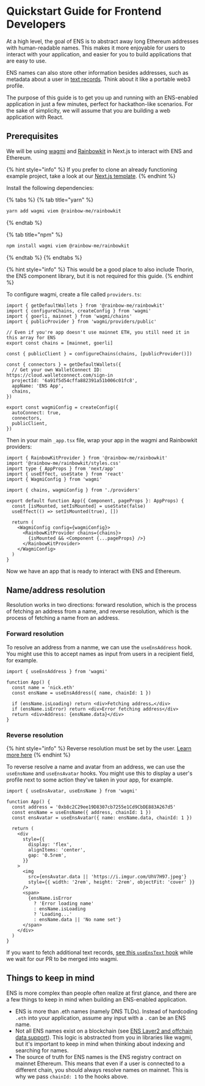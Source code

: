 # Quickstart Guide for Frontend Developers

At a high level, the goal of ENS is to abstract away long Ethereum addresses with human-readable names. This makes it more enjoyable for users to interact with your application, and easier for you to build applications that are easy to use.

ENS names can also store other information besides addresses, such as metadata about a user in [text records](../ens-improvement-proposals/ensip-5-text-records). Think about it like a portable web3 profile.

The purpose of this guide is to get you up and running with an ENS-enabled application in just a few minutes, perfect for hackathon-like scenarios. For the sake of simplicity, we will assume that you are building a web application with React.

## Prerequisites

We will be using [wagmi](https://wagmi.sh/) and [Rainbowkit](https://www.rainbowkit.com/) in Next.js to interact with ENS and Ethereum.

{% hint style="info" %}
If you prefer to clone an already functioning example project, take a look at our [Next.js template](https://github.com/ensdomains/frontend-template).
{% endhint %}

Install the following dependencies:

{% tabs %}
{% tab title="yarn" %}

```bash
yarn add wagmi viem @rainbow-me/rainbowkit
```

{% endtab %}

{% tab title="npm" %}

```bash
npm install wagmi viem @rainbow-me/rainbowkit
```

{% endtab %}
{% endtabs %}

{% hint style="info" %}
This would be a good place to also include Thorin, the ENS component library, but it is not required for this guide.
{% endhint %}

To configure wagmi, create a file called `providers.ts`:

```tsx
import { getDefaultWallets } from '@rainbow-me/rainbowkit'
import { configureChains, createConfig } from 'wagmi'
import { goerli, mainnet } from 'wagmi/chains'
import { publicProvider } from 'wagmi/providers/public'

// Even if you're app doesn't use mainnet ETH, you still need it in this array for ENS
export const chains = [mainnet, goerli]

const { publicClient } = configureChains(chains, [publicProvider()])

const { connectors } = getDefaultWallets({
  // Get your own WalletConnect ID: https://cloud.walletconnect.com/sign-in
  projectId: '6a91f5d54cffa882391a51b006c01fc8',
  appName: 'ENS App',
  chains,
})

export const wagmiConfig = createConfig({
  autoConnect: true,
  connectors,
  publicClient,
})
```

Then in your main `_app.tsx` file, wrap your app in the wagmi and Rainbowkit providers:

```tsx
import { RainbowKitProvider } from '@rainbow-me/rainbowkit'
import '@rainbow-me/rainbowkit/styles.css'
import type { AppProps } from 'next/app'
import { useEffect, useState } from 'react'
import { WagmiConfig } from 'wagmi'

import { chains, wagmiConfig } from './providers'

export default function App({ Component, pageProps }: AppProps) {
  const [isMounted, setIsMounted] = useState(false)
  useEffect(() => setIsMounted(true), [])

  return (
    <WagmiConfig config={wagmiConfig}>
      <RainbowKitProvider chains={chains}>
        {isMounted && <Component {...pageProps} />}
      </RainbowKitProvider>
    </WagmiConfig>
  )
}
```

Now we have an app that is ready to interact with ENS and Ethereum.

## Name/address resolution

Resolution works in two directions: forward resolution, which is the process of fetching an address from a name, and reverse resolution, which is the process of fetching a name from an address.

### Forward resolution

To resolve an address from a nanme, we can use the `useEnsAddress` hook. You might use this to accept names as input from users in a recipient field, for example.

```tsx
import { useEnsAddress } from 'wagmi'

function App() {
  const name = 'nick.eth'
  const ensName = useEnsAddress({ name, chainId: 1 })

  if (ensName.isLoading) return <div>Fetching address…</div>
  if (ensName.isError) return <div>Error fetching address</div>
  return <div>Address: {ensName.data}</div>
}
```

### Reverse resolution

{% hint style="info" %}
Reverse resolution must be set by the user. [Learn more here](../contract-api-reference/reverseregistrar)
{% endhint %}

To reverse resolve a name and avatar from an address, we can use the `useEnsName` and `useEnsAvatar` hooks. You might use this to display a user's profile next to some action they've taken in your app, for example.

```tsx
import { useEnsAvatar, useEnsName } from 'wagmi'

function App() {
  const address = '0xb8c2C29ee19D8307cb7255e1Cd9CbDE883A267d5'
  const ensName = useEnsName({ address, chainId: 1 })
  const ensAvatar = useEnsAvatar({ name: ensName.data, chainId: 1 })

  return (
    <div
      style={{
        display: 'flex',
        alignItems: 'center',
        gap: '0.5rem',
      }}
    >
      <img
        src={ensAvatar.data || 'https://i.imgur.com/UhV7H97.jpeg'}
        style={{ width: '2rem', height: '2rem', objectFit: 'cover' }}
      />
      <span>
        {ensName.isError
          ? 'Error loading name'
          : ensName.isLoading
          ? 'Loading...'
          : ensName.data || 'No name set'}
      </span>
    </div>
  )
}
```

If you want to fetch additional text records, [see this `useEnsText` hook](https://gist.github.com/gskril/b144d3edaab82e5f31c78b94ba61f872) while we wait for our PR to be merged into wagmi.

## Things to keep in mind

ENS is more complex than people often realize at first glance, and there are a few things to keep in mind when building an ENS-enabled application.

- ENS is more than .eth names (namely DNS TLDs). Instead of hardcoding `.eth` into your application, assume any input with a `.` can be an ENS name.
- Not all ENS names exist on a blockchain (see [ENS Layer2 and offchain data support](./ens-l2-offchain)). This logic is abstracted from you in libraries like wagmi, but it's important to keep in mind when thinking about indexing and searching for names.
- The source of truth for ENS names is the ENS registry contract on mainnet Ethereum. This means that even if a user is connected to a different chain, you should always resolve names on mainnet. This is why we pass `chainId: 1` to the hooks above.
